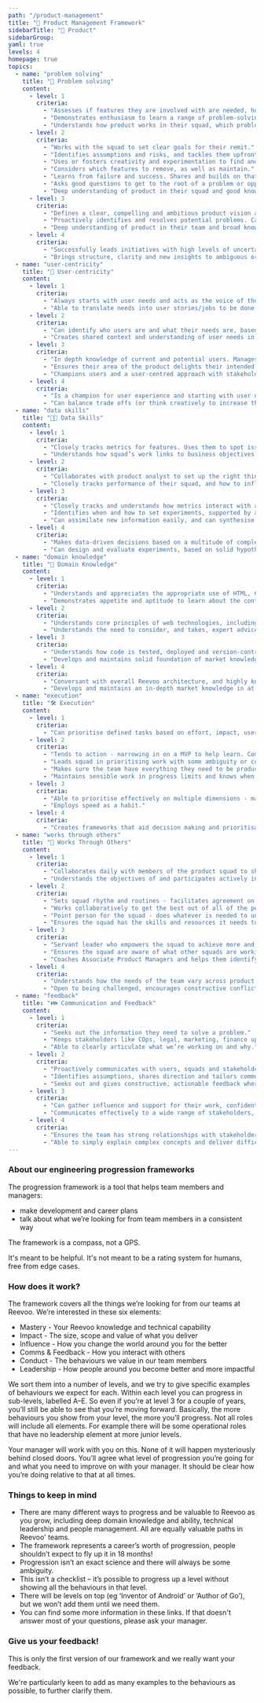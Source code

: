 ```yaml
---
path: "/product-management"
title: "🚀 Product Management Framework"
sidebarTitle: "🚀 Product"
sidebarGroup:
yaml: true
levels: 4
homepage: true
topics:
  - name: "problem solving"
    title: "🧠 Problem solving"
    content:
      - level: 1
        criteria:
          - "Assesses if features they are involved with are needed, how it solves customer problems and how it contributes to a measurable business objective."
          - "Demonstrates enthusiasm to learn a range of problem-solving techniques and practices."
          - "Understands how product works in their squad, which problems it solves and how it is performing."
      - level: 2
        criteria:
          - "Works with the squad to set clear goals for their remit."
          - "Identifies assumptions and risks, and tackles them upfront, testing and learning in increments."
          - "Uses or fosters creativity and experimentation to find and solve problems."
          - "Considers which features to remove, as well as maintain."
          - "Learns from failure and success. Shares and builds on that learning."
          - "Asks good questions to get to the root of a problem or opportunity."
          - "Deep understanding of product in their squad and good knowledge of product in team."
      - level: 3
        criteria:
          - "Defines a clear, compelling and ambitious product vision and strategy for their remit. Strategy leads to high-performing product experience that delights users."
          - "Proactively identifies and resolves potential problems. Can employ the right (one of many approaches) for the product and problem."
          - "Deep understanding of product in their team and broad knowledge of overall product."
      - level: 4
        criteria:
          - "Successfully leads initiatives with high levels of uncertainty, from discovery to successful adoption or retirement."
          - "Brings structure, clarity and new insights to ambiguous or complex problems. Can often find ways to make it possible to ‘do both’ by reframing problem or approach."
  - name: "user-centricity"
    title: "🙍 User-centricity"
    content:
      - level: 1
        criteria:
          - "Always starts with user needs and acts as the voice of the user within their squad."
          - "Able to translate needs into user stories/jobs to be done. Ensures that anything shipped meets users needs. Understands the fidelity needed for different stages of rollout."
      - level: 2
        criteria:
          - "Can identify who users are and what their needs are, based on evidence. Regularly engages with users and can carry out usability testing unassisted."
          - "Creates shared context and understanding of user needs in their squad. Helps their squad to identify and solve user problems, instead of jumping to features. Ensures that solutions to problems are delightful and high quality."
      - level: 3
        criteria:
          - "In depth knowledge of current and potential users. Manages trade-offs between user needs."
          - "Ensures their area of the product delights their intended audiences and forms a coherent experience with other features."
          - "Champions users and a user-centred approach with stakeholders."
      - level: 4
        criteria:
          - "Is a champion for user experience and starting with user needs - helps senior stakeholders and team members to understand the value of this approach."
          - "Can balance trade offs (or think creatively to increase the pie) between user need and business need."
  - name: "data skills"
    title: "👨‍💻 Data Skills"
    content:
      - level: 1
        criteria:
          - "Closely tracks metrics for features. Uses them to spot issues and measure success."
          - "Understands how squad’s work links to business objectives and key performance indicators."
      - level: 2
        criteria:
          - "Collaborates with product analyst to set up the right things to track. Understand what a metric actually measures and how reliable/direct it is."
          - "Closely tracks performance of their squad, and how to influence it. Draws reliable conclusions from qualitative and quantitative data."
      - level: 3
        criteria:
          - "Closely tracks and understands how metrics interact with and impact other group/business metrics."
          - "Identifies when and how to set experiments, supported by a product data analyst. Incorporates results into future iterations."
          - "Can assimilate new information easily, and can synthesise qualitative and quantitative inputs to form reliable insights into user needs and behaviour."
      - level: 4
        criteria:
          - "Makes data-driven decisions based on a multitude of complex, interdependent factors."
          - "Can design and evaluate experiments, based on solid hypotheses. Proactively alters course when confidence of hitting goals is low."
  - name: "domain knowledge"
    title: "💭 Domain Knowledge"
    content:
      - level: 1
        criteria:
          - "Understands and appreciates the appropriate use of HTML, CSS, JS and native code."
          - "Demonstrates appetite and aptitude to learn about the context the product operates in."
      - level: 2
        criteria:
          - "Understands core principles of web technologies, including HTTP(S)-based interactions between front-end clients and back-end servers/microservices and APIs."
          - "Understands the need to consider, and takes, expert advice. Applies the concepts correctly and demonstrates a strong interest in their area."
      - level: 3
        criteria:
          - "Understands how code is tested, deployed and version-controlled for backend microservices, native apps and web interfaces."
          - "Develops and maintains solid foundation of market knowledge in their area, proactively identifies potential issues/risks."
      - level: 4
        criteria:
          - "Conversant with overall Reevoo architecture, and highly knowledgeable about specific elements and services that are relevant to their area of responsibility."
          - "Develops and maintains an in-depth market knowledge in at least one area and is able to challenge experts. Identifies market opportunities or product gaps."
  - name: "execution"
    title: "🛠️ Execution"
    content:
      - level: 1
        criteria:
          - "Can prioritise defined tasks based on effort, impact, user needs and business goals."
      - level: 2
        criteria:
          - "Tends to action - narrowing in on a MVP to help learn. Comfortable with releasing uncomfortable first versions (done is better than perfect)."
          - "Leads squad in prioritising work with some ambiguity or competing demands."
          - "Makes sure the team have everything they need to be productive."
          - "Maintains sensible work in progress limits and knows when and how to say no."
      - level: 3
        criteria:
          - "Able to prioritise effectively on multiple dimensions - makes sure the urgent doesn’t always outdo the important; that there is a balance between new work, maintenance, fixing issues; long- and short-term work."
          - "Employs speed as a habit."
      - level: 4
        criteria:
          - "Creates frameworks that aid decision making and prioritisation."
  - name: "works through others"
    title: "🤝 Works Through Others"
    content:
      - level: 1
        criteria:
          - "Collaborates daily with members of the product squad to ship and iterate."
          - "Understands the objectives of and participates actively in team ceremonies. Prepared and organised to make the most of squad time."
      - level: 2
        criteria:
          - "Sets squad rhythm and routines - facilitates agreement on how they all work together to discover, define and ship features or experiments to meet their goals."
          - "Works collaboratively to get the best out of all of the people in their squad, involving all disciplines throughout. Takes proactive steps to build and maintain team health, e.g. resolve conflict, counter inertia."
          - "Point person for the squad - does whatever is needed to unblock or support the squad and their delivery. Escalates and delegates appropriately."
          - "Ensures the squad has the skills and resources it needs to ship autonomously."
      - level: 3
        criteria:
          - "Servant leader who empowers the squad to achieve more and be ambitious (test sooner, generate more ideas, think broadly), valuing outcome over output."
          - "Ensures the squad are aware of what other squads are working on and how that relates to their squad’s goals."
          - "Coaches Associate Product Managers and helps them identify and achieve personal development goals."
      - level: 4
        criteria:
          - "Understands how the needs of the team vary across product and team lifecycle and adapts accordingly."
          - "Open to being challenged, encourages constructive conflict and maximises the talent of others. Makes the squad “missionaries, not mercenaries”."
  - name: "feedback"
    title: "👪 Communication and Feedback"
    content:
      - level: 1
        criteria:
          - "Seeks out the information they need to solve a problem."
          - "Keeps stakeholders like COps, legal, marketing, finance updated on progress and ensures they have what they need."
          - "Able to clearly articulate what we’re working on and why."
      - level: 2
        criteria:
          - "Proactively communicates with users, squads and stakeholders."
          - "Identifies assumptions, shares direction and tailors communication to audience."
          - "Seeks out and gives constructive, actionable feedback where valuable."
      - level: 3
        criteria:
          - "Can gather influence and support for their work, confidently debating and defending their decisions and approach."
          - "Communicates effectively to a wide range of stakeholders, e.g. sharing update with ExCo/all hands or community."
      - level: 4
        criteria:
          - "Ensures the team has strong relationships with stakeholders, fully recognises their constraints and concerns and creates mutual recognition and trust."
          - "Able to simply explain complex concepts and deliver difficult messages clearly."
---
```

### About our engineering progression frameworks
The  progression framework is a tool that helps team members and managers:
- make development and career plans
- talk about what we’re looking for from team members in a consistent way

The framework is a compass, not a GPS.

It's meant to be helpful. It's not meant to be a rating system for humans, free from edge cases.


### How does it work?
The framework covers all the things we’re looking for from our teams at Reevoo. We’re interested in these six elements:
- Mastery - Your Reevoo knowledge and technical capability
- Impact - The size, scope and value of what you deliver
- Influence - How you change the world around you for the better
- Comms & Feedback - How you interact with others
- Conduct - The behaviours we value in our team members
- Leadership - How people around you become better and more impactful


We sort them into a number of levels, and we try to give specific examples of behaviours we expect for each. Within each level you can progress in sub-levels, labelled A–E. So even if you’re at level 3 for a couple of years, you’ll still be able to see that you’re moving forward. Basically, the more behaviours you show from your level, the more you’ll progress. Not all roles will include all elements.  For example there will be some operational roles that have no leadership element at more junior levels.

Your manager will work with you on this. None of it will happen mysteriously behind closed doors. You’ll agree what level of progression you’re going for and what you need to improve on with your manager. It should be clear how you’re doing relative to that at all times.

### Things to keep in mind
- There are many different ways to progress and be valuable to Reevoo as you grow, including deep domain knowledge and ability, technical leadership and people management. All are equally valuable paths in Reevoo' teams.
- The framework represents a career’s worth of progression, people shouldn’t expect to fly up it in 18 months!
- Progression isn’t an exact science and there will always be some ambiguity.
- This isn’t a checklist – it’s possible to progress up a level without showing all the behaviours in that level.
- There will be levels on top (eg ‘Inventor of Android’ or ‘Author of Go’), but we won’t add them until we need them.
- You can find some more information in these links. If that doesn't answer most of your questions, please ask your manager.

### Give us your feedback!
This is only the first version of our framework and we really want your feedback.

We're particularly keen to add as many examples to the behaviours as possible, to further clarify them.